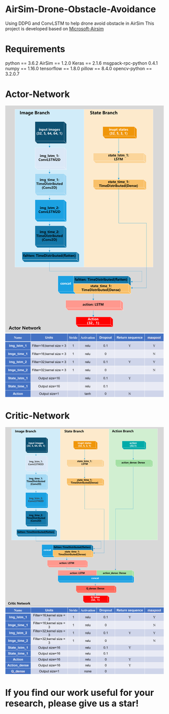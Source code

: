 # AirSim-Drone-Obstacle-Avoidance
Using DDPG and ConvLSTM to help drone avoid obstacle in AirSim
This project is developed based on [Microsoft-Airsim](https://github.com/microsoft/AirSim)

# Requirements
python == 3.6.2
AirSim == 1.2.0
Keras == 2.1.6
msgpack-rpc-python 0.4.1
numpy == 1.16.0
tensorflow == 1.8.0
pillow == 8.4.0
opencv-python == 3.2.0.7

# Actor-Network
![image](./images/actor.png)
![image](./images/actor_details.png)


# Critic-Network
![image](./images/critic.png)
![image](./images/critic_details.png)


# If you find our work useful for your research, please give us a star!
